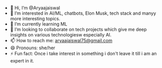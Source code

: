 - 👋 Hi, I’m @Aryaajaiswal
- 👀 I’m interested in AI/ML, chatbots, Elon Musk, tech stack and manyy more interesting topics.
- 🌱 I’m currently learning ML
- 💞️ I’m looking to collaborate on tech projects which give me deep insights on various technologiesw especially AI.
- 📫 How to reach me: aryaajaiswal75@gmail.com
- 😄 Pronouns: she/her
- ⚡ Fun fact: Once i take interest in something i don't leave it till i am an expert in it.

<!---
Aryaajaiswal/Aryaajaiswal is a ✨ special ✨ repository because its `README.md` (this file) appears on your GitHub profile.
You can click the Preview link to take a look at your changes.
--->
